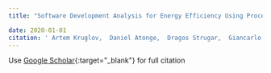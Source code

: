 ```yaml
---
title: "Software Development Analysis for Energy Efficiency Using Process Metrics"

date: 2020-01-01
citation: ' Artem Kruglov,  Daniel Atonge,  Dragos Strugar,  Giancarlo Succi,  Shohista Ergasheva,  Xavier Vasques, &quot;Software Development Analysis for Energy Efficiency Using Process Metrics.&quot;, 2020.'
---
```

Use [Google Scholar](https://scholar.google.com/scholar?q=Software+Development+Analysis+for+Energy+Efficiency+Using+Process+Metrics){:target="_blank"} for full citation